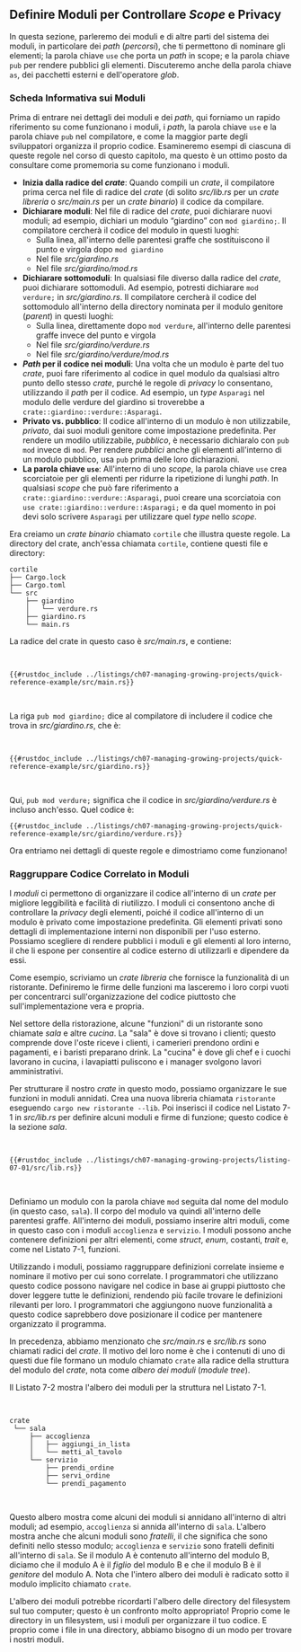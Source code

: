 ## Definire Moduli per Controllare _Scope_ e Privacy

In questa sezione, parleremo dei moduli e di altre parti del sistema dei moduli,
in particolare dei _path_ (_percorsi_), che ti permettono di nominare gli
elementi; la parola chiave `use` che porta un _path_ in scope; e la parola
chiave `pub` per rendere pubblici gli elementi. Discuteremo anche della parola
chiave `as`, dei pacchetti esterni e dell'operatore _glob_.

### Scheda Informativa sui Moduli

Prima di entrare nei dettagli dei moduli e dei _path_, qui forniamo un rapido
riferimento su come funzionano i moduli, i _path_, la parola chiave `use` e la
parola chiave `pub` nel compilatore, e come la maggior parte degli sviluppatori
organizza il proprio codice. Esamineremo esempi di ciascuna di queste regole nel
corso di questo capitolo, ma questo è un ottimo posto da consultare come
promemoria su come funzionano i moduli.

- **Inizia dalla radice del _crate_**: Quando compili un _crate_, il compilatore
  prima cerca nel file di radice del _crate_ (di solito _src/lib.rs_ per un
  _crate libreria_ o _src/main.rs_ per un _crate binario_) il codice da
  compilare.
- **Dichiarare moduli**: Nel file di radice del _crate_, puoi dichiarare nuovi
  moduli; ad esempio, dichiari un modulo “giardino” con `mod giardino;`. Il
  compilatore cercherà il codice del modulo in questi luoghi:
  - Sulla linea, all'interno delle parentesi graffe che sostituiscono il punto e
    virgola dopo `mod giardino`
  - Nel file _src/giardino.rs_
  - Nel file _src/giardino/mod.rs_
- **Dichiarare sottomoduli**: In qualsiasi file diverso dalla radice del
  _crate_, puoi dichiarare sottomoduli. Ad esempio, potresti dichiarare `mod
  verdure;` in _src/giardino.rs_. Il compilatore cercherà il codice del
  sottomodulo all'interno della directory nominata per il modulo genitore
  (_parent_) in questi luoghi:
  - Sulla linea, direttamente dopo `mod verdure`, all'interno delle parentesi
    graffe invece del punto e virgola
  - Nel file _src/giardino/verdure.rs_
  - Nel file _src/giardino/verdure/mod.rs_
- **_Path_ per il codice nei moduli**: Una volta che un modulo è parte del tuo
  _crate_, puoi fare riferimento al codice in quel modulo da qualsiasi altro
  punto dello stesso _crate_, purché le regole di _privacy_ lo consentano,
  utilizzando il _path_ per il codice. Ad esempio, un _type_ `Asparagi` nel
  modulo delle verdure del giardino si troverebbe a
  `crate::giardino::verdure::Asparagi`.
- **Privato vs. pubblico**: Il codice all'interno di un modulo è non
  utilizzabile, _privato_, dai suoi moduli genitore come impostazione
  predefinita. Per rendere un modilo utilizzabile, _pubblico_, è necessario
  dichiaralo con `pub mod` invece di `mod`. Per rendere _pubblici_ anche gli
  elementi all'interno di un modulo pubblico, usa `pub` prima delle loro
  dichiarazioni.
- **La parola chiave `use`**: All'interno di uno _scope_, la parola chiave `use`
  crea scorciatoie per gli elementi per ridurre la ripetizione di lunghi _path_.
  In qualsiasi _scope_ che può fare riferimento a
  `crate::giardino::verdure::Asparagi`, puoi creare una scorciatoia con `use
  crate::giardino::verdure::Asparagi;` e da quel momento in poi devi solo
  scrivere `Asparagi` per utilizzare quel _type_ nello _scope_.

Era creiamo un _crate binario_ chiamato `cortile` che illustra queste regole. La
directory del crate, anch'essa chiamata `cortile`, contiene questi file e
directory:

```text
cortile
├── Cargo.lock
├── Cargo.toml
└── src
    ├── giardino
    │   └── verdure.rs
    ├── giardino.rs
    └── main.rs
```

La radice del crate in questo caso è _src/main.rs_, e contiene:

<Listing file-name="src/main.rs">

```rust,noplayground,ignore
{{#rustdoc_include ../listings/ch07-managing-growing-projects/quick-reference-example/src/main.rs}}
```

</Listing>

La riga `pub mod giardino;` dice al compilatore di includere il codice che trova
in _src/giardino.rs_, che è:

<Listing file-name="src/giardino.rs">

```rust,noplayground,ignore
{{#rustdoc_include ../listings/ch07-managing-growing-projects/quick-reference-example/src/giardino.rs}}
```

</Listing>

Qui, `pub mod verdure;` significa che il codice in _src/giardino/verdure.rs_ è
incluso anch'esso. Quel codice è:

```rust,noplayground,ignore
{{#rustdoc_include ../listings/ch07-managing-growing-projects/quick-reference-example/src/giardino/verdure.rs}}
```

Ora entriamo nei dettagli di queste regole e dimostriamo come funzionano!

### Raggruppare Codice Correlato in Moduli

I _moduli_ ci permettono di organizzare il codice all'interno di un _crate_ per
migliore leggibilità e facilità di riutilizzo. I moduli ci consentono anche di
controllare la _privacy_ degli elementi, poiché il codice all'interno di un
modulo è privato come impostazione predefinita. Gli elementi privati sono
dettagli di implementazione interni non disponibili per l'uso esterno. Possiamo
scegliere di rendere pubblici i moduli e gli elementi al loro interno, il che li
espone per consentire al codice esterno di utilizzarli e dipendere da essi.

Come esempio, scriviamo un _crate libreria_ che fornisce la funzionalità di un
ristorante. Definiremo le firme delle funzioni ma lasceremo i loro corpi vuoti
per concentrarci sull'organizzazione del codice piuttosto che
sull'implementazione vera e propria.

Nel settore della ristorazione, alcune "funzioni" di un ristorante sono chiamate
_sala_ e altre _cucina_. La "sala" è dove si trovano i clienti; questo comprende
dove l'oste riceve i clienti, i camerieri prendono ordini e pagamenti, e i
baristi preparano drink. La "cucina" è dove gli chef e i cuochi lavorano in
cucina, i lavapiatti puliscono e i manager svolgono lavori amministrativi.

Per strutturare il nostro _crate_ in questo modo, possiamo organizzare le sue
funzioni in moduli annidati. Crea una nuova libreria chiamata `ristorante`
eseguendo `cargo new ristorante --lib`. Poi inserisci il codice nel Listato 7-1
in _src/lib.rs_ per definire alcuni moduli e firme di funzione; questo codice è
la sezione _sala_.

<Listing number="7-1" file-name="src/lib.rs" caption="Un modulo `sala` contenente altri moduli che poi contengono funzioni">

```rust,noplayground
{{#rustdoc_include ../listings/ch07-managing-growing-projects/listing-07-01/src/lib.rs}}
```

</Listing>

Definiamo un modulo con la parola chiave `mod` seguita dal nome del modulo (in
questo caso, `sala`). Il corpo del modulo va quindi all'interno delle parentesi
graffe. All'interno dei moduli, possiamo inserire altri moduli, come in questo
caso con i moduli `accoglienza` e `servizio`. I moduli possono anche contenere
definizioni per altri elementi, come _struct_, _enum_, costanti, _trait_ e, come
nel Listato 7-1, funzioni.

Utilizzando i moduli, possiamo raggruppare definizioni correlate insieme e
nominare il motivo per cui sono correlate. I programmatori che utilizzano questo
codice possono navigare nel codice in base ai gruppi piuttosto che dover leggere
tutte le definizioni, rendendo più facile trovare le definizioni rilevanti per
loro. I programmatori che aggiungono nuove funzionalità a questo codice
saprebbero dove posizionare il codice per mantenere organizzato il programma.

In precedenza, abbiamo menzionato che _src/main.rs_ e _src/lib.rs_ sono chiamati
radici del _crate_. Il motivo del loro nome è che i contenuti di uno di questi
due file formano un modulo chiamato `crate` alla radice della struttura del
modulo del _crate_, nota come _albero dei moduli_ (_module tree_).

Il Listato 7-2 mostra l'albero dei moduli per la struttura nel Listato 7-1.

<Listing number="7-2" caption="L'albero dei moduli per il codice nel Listato 7-1">

```text
crate
 └── sala
     ├── accoglienza
     │   ├── aggiungi_in_lista
     │   └── metti_al_tavolo
     └── servizio
         ├── prendi_ordine
         ├── servi_ordine
         └── prendi_pagamento
```

</Listing>

Questo albero mostra come alcuni dei moduli si annidano all'interno di altri
moduli; ad esempio, `accoglienza` si annida all'interno di `sala`. L'albero
mostra anche che alcuni moduli sono _fratelli_, il che significa che sono
definiti nello stesso modulo; `accoglienza` e `servizio` sono fratelli definiti
all'interno di `sala`. Se il modulo A è contenuto all'interno del modulo B,
diciamo che il modulo A è il _figlio_ del modulo B e che il modulo B è il
_genitore_ del modulo A. Nota che l'intero albero dei moduli è radicato sotto il
modulo implicito chiamato `crate`.

L'albero dei moduli potrebbe ricordarti l'albero delle directory del filesystem
sul tuo computer; questo è un confronto molto appropriato! Proprio come le
directory in un filesystem, usi i moduli per organizzare il tuo codice. E
proprio come i file in una directory, abbiamo bisogno di un modo per trovare i
nostri moduli.
